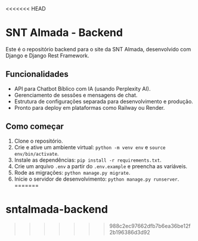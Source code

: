 <<<<<<< HEAD
# SNT Almada - Backend

Este é o repositório backend para o site da SNT Almada, desenvolvido com Django e Django Rest Framework.

## Funcionalidades

- API para Chatbot Bíblico com IA (usando Perplexity AI).
- Gerenciamento de sessões e mensagens de chat.
- Estrutura de configurações separada para desenvolvimento e produção.
- Pronto para deploy em plataformas como Railway ou Render.

## Como começar

1. Clone o repositório.
2. Crie e ative um ambiente virtual: `python -m venv env` e `source env/bin/activate`.
3. Instale as dependências: `pip install -r requirements.txt`.
4. Crie um arquivo `.env` a partir do `.env.example` e preencha as variáveis.
5. Rode as migrações: `python manage.py migrate`.
6. Inicie o servidor de desenvolvimento: `python manage.py runserver`. 
=======
# sntalmada-backend
>>>>>>> 988c2ec97662dfb7b6ea36be12f2b196386d3d92
